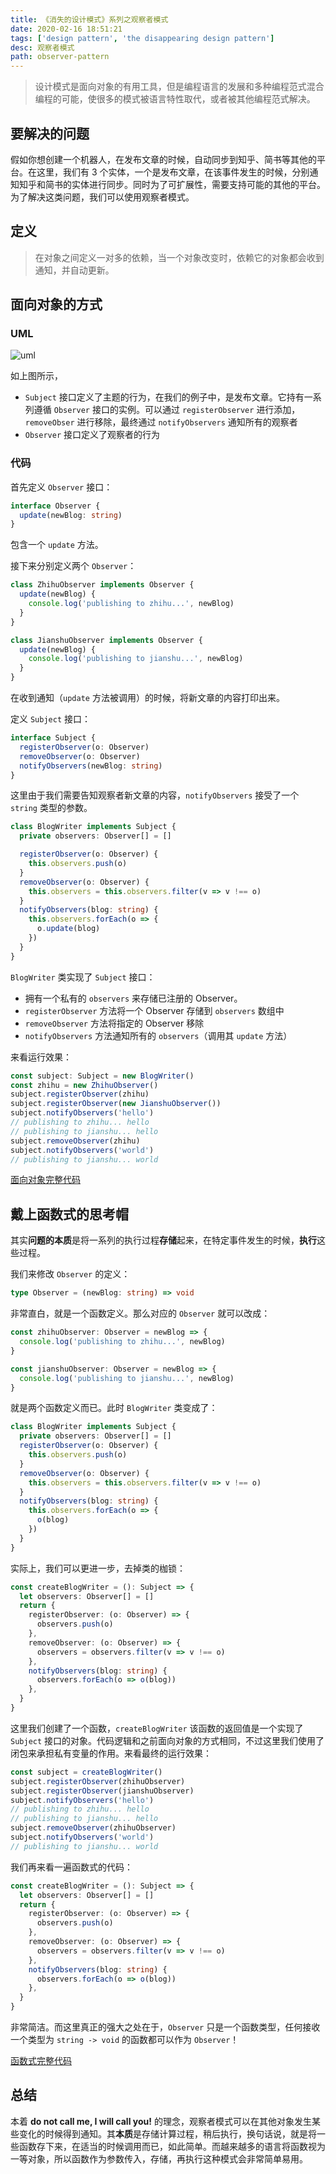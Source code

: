 ```yaml
---
title: 《消失的设计模式》系列之观察者模式
date: 2020-02-16 18:51:21
tags: ['design pattern', 'the disappearing design pattern']
desc: 观察者模式
path: observer-pattern
---
```


> 设计模式是面向对象的有用工具，但是编程语言的发展和多种编程范式混合编程的可能，使很多的模式被语言特性取代，或者被其他编程范式解决。

## 要解决的问题

假如你想创建一个机器人，在发布文章的时候，自动同步到知乎、简书等其他的平台。在这里，我们有 3 个实体，一个是发布文章，在该事件发生的时候，分别通知知乎和简书的实体进行同步。同时为了可扩展性，需要支持可能的其他的平台。为了解决这类问题，我们可以使用观察者模式。

## 定义

> 在对象之间定义一对多的依赖，当一个对象改变时，依赖它的对象都会收到通知，并自动更新。

## 面向对象的方式

### UML

![uml](https://raw.githubusercontent.com/futantan/the-disappearing-design-patterns/master/src/observer/observer-uml.png)

如上图所示，

- `Subject` 接口定义了主题的行为，在我们的例子中，是发布文章。它持有一系列遵循 `Observer` 接口的实例。可以通过 `registerObserver` 进行添加，`removeObser` 进行移除，最终通过 `notifyObservers` 通知所有的观察者
- `Observer` 接口定义了观察者的行为

### 代码

首先定义 `Observer` 接口：

```typescript
interface Observer {
  update(newBlog: string)
}
```

包含一个 `update` 方法。

接下来分别定义两个 `Observer`：

```typescript
class ZhihuObserver implements Observer {
  update(newBlog) {
    console.log('publishing to zhihu...', newBlog)
  }
}

class JianshuObserver implements Observer {
  update(newBlog) {
    console.log('publishing to jianshu...', newBlog)
  }
}
```

在收到通知（`update` 方法被调用）的时候，将新文章的内容打印出来。

定义 `Subject` 接口：

```typescript
interface Subject {
  registerObserver(o: Observer)
  removeObserver(o: Observer)
  notifyObservers(newBlog: string)
}
```

这里由于我们需要告知观察者新文章的内容，`notifyObservers` 接受了一个 `string` 类型的参数。

```typescript
class BlogWriter implements Subject {
  private observers: Observer[] = []

  registerObserver(o: Observer) {
    this.observers.push(o)
  }
  removeObserver(o: Observer) {
    this.observers = this.observers.filter(v => v !== o)
  }
  notifyObservers(blog: string) {
    this.observers.forEach(o => {
      o.update(blog)
    })
  }
}
```

`BlogWriter` 类实现了 `Subject` 接口：

- 拥有一个私有的 `observers` 来存储已注册的 Observer。
- `registerObserver` 方法将一个 Observer 存储到 `observers` 数组中
- `removeObserver` 方法将指定的 Observer 移除
- `notifyObservers` 方法通知所有的 `observers`（调用其 `update` 方法）

来看运行效果：

```typescript
const subject: Subject = new BlogWriter()
const zhihu = new ZhihuObserver()
subject.registerObserver(zhihu)
subject.registerObserver(new JianshuObserver())
subject.notifyObservers('hello')
// publishing to zhihu... hello
// publishing to jianshu... hello
subject.removeObserver(zhihu)
subject.notifyObservers('world')
// publishing to jianshu... world
```

[面向对象完整代码](https://github.com/futantan/the-disappearing-design-patterns/blob/master/src/observer/observer.oo.ts)

## 戴上函数式的思考帽

其实**问题的本质**是将一系列的执行过程**存储**起来，在特定事件发生的时候，**执行**这些过程。

我们来修改 `Observer` 的定义：

```typescript
type Observer = (newBlog: string) => void
```

非常直白，就是一个函数定义。那么对应的 `Observer` 就可以改成：

```typescript
const zhihuObserver: Observer = newBlog => {
  console.log('publishing to zhihu...', newBlog)
}

const jianshuObserver: Observer = newBlog => {
  console.log('publishing to jianshu...', newBlog)
}
```

就是两个函数定义而已。此时 `BlogWriter` 类变成了：

```typescript
class BlogWriter implements Subject {
  private observers: Observer[] = []
  registerObserver(o: Observer) {
    this.observers.push(o)
  }
  removeObserver(o: Observer) {
    this.observers = this.observers.filter(v => v !== o)
  }
  notifyObservers(blog: string) {
    this.observers.forEach(o => {
      o(blog)
    })
  }
}
```

实际上，我们可以更进一步，去掉类的枷锁：

```typescript
const createBlogWriter = (): Subject => {
  let observers: Observer[] = []
  return {
    registerObserver: (o: Observer) => {
      observers.push(o)
    },
    removeObserver: (o: Observer) => {
      observers = observers.filter(v => v !== o)
    },
    notifyObservers(blog: string) {
      observers.forEach(o => o(blog))
    },
  }
}
```

这里我们创建了一个函数，`createBlogWriter` 该函数的返回值是一个实现了 `Subject` 接口的对象。代码逻辑和之前面向对象的方式相同，不过这里我们使用了闭包来承担私有变量的作用。来看最终的运行效果：

```typescript
const subject = createBlogWriter()
subject.registerObserver(zhihuObserver)
subject.registerObserver(jianshuObserver)
subject.notifyObservers('hello')
// publishing to zhihu... hello
// publishing to jianshu... hello
subject.removeObserver(zhihuObserver)
subject.notifyObservers('world')
// publishing to jianshu... world
```

我们再来看一遍函数式的代码：

```typescript
const createBlogWriter = (): Subject => {
  let observers: Observer[] = []
  return {
    registerObserver: (o: Observer) => {
      observers.push(o)
    },
    removeObserver: (o: Observer) => {
      observers = observers.filter(v => v !== o)
    },
    notifyObservers(blog: string) {
      observers.forEach(o => o(blog))
    },
  }
}
```

非常简洁。而这里真正的强大之处在于，`Observer` 只是一个函数类型，任何接收一个类型为 `string -> void` 的函数都可以作为 `Observer`！

[函数式完整代码](https://github.com/futantan/the-disappearing-design-patterns/blob/master/src/observer/observer.fp.ts)

## 总结

本着 **do not call me, I will call you!** 的理念，观察者模式可以在其他对象发生某些变化的时候得到通知。其**本质**是存储计算过程，稍后执行，换句话说，就是将一些函数存下来，在适当的时候调用而已，如此简单。而越来越多的语言将函数视为一等对象，所以函数作为参数传入，存储，再执行这种模式会非常简单易用。
